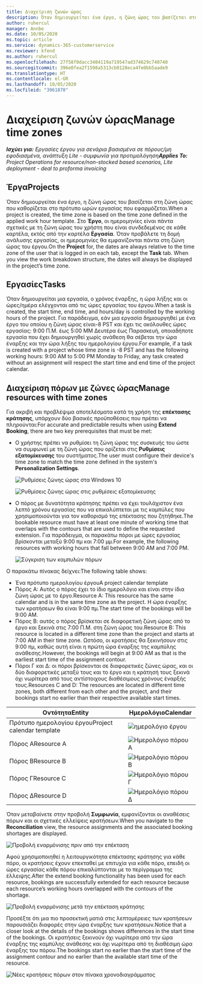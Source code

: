 ```yaml
---
title: Διαχείριση ζωνών ώρας
description: Όταν δημιουργείται ένα έργο, η ζώνη ώρας του βασίζεται στη ζώνη ώρας που καθορίζεται στο πρότυπο ωρών εργασίας που εφαρμόζεται.
author: ruhercul
manager: Annbe
ms.date: 10/05/2020
ms.topic: article
ms.service: dynamics-365-customerservice
ms.reviewer: kfend
ms.author: ruhercul
ms.openlocfilehash: 27f58f0dacc3404119a719547ad374629c740740
ms.sourcegitcommit: 396e0fea2f1598a5313cb0128eca4fe0bb5aade9
ms.translationtype: HT
ms.contentlocale: el-GR
ms.lasthandoff: 10/05/2020
ms.locfileid: "3961870"
---
```

# <a name="manage-time-zones"></a><span data-ttu-id="df582-103">Διαχείριση ζωνών ώρας</span><span class="sxs-lookup"><span data-stu-id="df582-103">Manage time zones</span></span>

<span data-ttu-id="df582-104">_**Ισχύει για:** Εργασίες έργου για σενάρια βασισμένα σε πόρους/μη εφοδιασμένα, ανάπτυξη Lite - συμφωνία για προτιμολόγηση_</span><span class="sxs-lookup"><span data-stu-id="df582-104">_**Applies To:** Project Operations for resource/non-stocked based scenarios, Lite deployment - deal to proforma invoicing_</span></span>


## <a name="projects"></a><span data-ttu-id="df582-105">Έργα</span><span class="sxs-lookup"><span data-stu-id="df582-105">Projects</span></span>

<span data-ttu-id="df582-106">Όταν δημιουργείται ένα έργο, η ζώνη ώρας του βασίζεται στη ζώνη ώρας που καθορίζεται στο πρότυπο ωρών εργασίας που εφαρμόζεται.</span><span class="sxs-lookup"><span data-stu-id="df582-106">When a project is created, the time zone is based on the time zone defined in the applied work hour template.</span></span> <span data-ttu-id="df582-107">Στο **Έργο**, οι ημερομηνίες είναι πάντα σχετικές με τη ζώνη ώρας του χρήστη που είναι συνδεδεμένος σε κάθε καρτέλα, εκτός από την καρτέλα **Εργασία**. Όταν προβάλετε τη δομή ανάλυσης εργασίας, οι ημερομηνίες θα εμφανίζονται πάντα στη ζώνη ώρας του έργου.</span><span class="sxs-lookup"><span data-stu-id="df582-107">On the **Project** for, the dates are always relative to the time zone of the user that is logged in on each tab, except the **Task** tab. When you view the work breakdown structure, the dates will always be displayed in the project’s time zone.</span></span>

## <a name="tasks"></a><span data-ttu-id="df582-108">Εργασίες</span><span class="sxs-lookup"><span data-stu-id="df582-108">Tasks</span></span>

<span data-ttu-id="df582-109">Όταν δημιουργείται μια εργασία, ο χρόνος έναρξης, η ώρα λήξης και οι ώρες/ημέρα ελέγχονται από τις ώρες εργασίας του έργου.</span><span class="sxs-lookup"><span data-stu-id="df582-109">When a task is created, the start time, end time, and hours/day is controlled by the working hours of the project.</span></span> <span data-ttu-id="df582-110">Για παράδειγμα, εάν μια εργασία δημιουργηθεί με ένα έργο του οποίου η ζώνη ώρας είναι-8 PST και έχει τις ακόλουθες ώρες εργασίας: 9:00 Π.Μ. έως 5:00 ΜΜ Δευτέρα έως Παρασκευή, οποιαδήποτε εργασία που έχει δημιουργηθεί χωρίς ανάθεση θα σέβεται την ώρα έναρξης και την ώρα λήξης του ημερολογίου έργου.</span><span class="sxs-lookup"><span data-stu-id="df582-110">For example, if a task is created with a project whose time zone is -8 PST and has the following working hours: 9:00 AM to 5:00 PM Monday to Friday, any task created without an assignment will respect the start time and end time of the project calendar.</span></span>

## <a name="manage-resources-with-time-zones"></a><span data-ttu-id="df582-111">Διαχείριση πόρων με ζώνες ώρας</span><span class="sxs-lookup"><span data-stu-id="df582-111">Manage resources with time zones</span></span>

<span data-ttu-id="df582-112">Για ακριβή και προβλέψιμα αποτελέσματα κατά τη χρήση της **επέκτασης κράτησης**, υπάρχουν δύο βασικές προϋποθέσεις που πρέπει να πληρούνται:</span><span class="sxs-lookup"><span data-stu-id="df582-112">For accurate and predictable results when using **Extend Booking**, there are two key prerequisites that must be met:</span></span>  

- <span data-ttu-id="df582-113">Ο χρήστης πρέπει να ρυθμίσει τη ζώνη ώρας της συσκευής του ώστε να συμφωνεί με τη ζώνη ώρας που ορίζεται στις **Ρυθμίσεις εξατομίκευσης** του συστήματος.</span><span class="sxs-lookup"><span data-stu-id="df582-113">The user must configure their device's time zone to match the time zone defined in the system's **Personalization Settings**.</span></span>
 
  ![Ρυθμίσεις ζώνης ώρας στα Windows 10](media/reconcile-assignments-03.png)

  ![Ρυθμίσεις ζώνης ώρας στις ρυθμίσεις εξατομίκευσης](media/reconcile-assignments-04.png)
 
- <span data-ttu-id="df582-116">Ο πόρος με δυνατότητα κράτησης πρέπει να έχει τουλάχιστον ένα λεπτό χρόνου εργασίας που να επικαλύπτεται με τις καμπύλες που χρησιμοποιούνται για τον καθορισμό της επέκτασης που ζητήθηκε.</span><span class="sxs-lookup"><span data-stu-id="df582-116">The bookable resource must have at least one minute of working time that overlaps with the contours that are used to define the requested extension.</span></span> <span data-ttu-id="df582-117">Για παράδειγμα, οι παρακάτω πόροι με ώρες εργασίας βρίσκονται μεταξύ 9:00 πμ και 7:00 μμ.</span><span class="sxs-lookup"><span data-stu-id="df582-117">For example, the following resources with working hours that fall between 9:00 AM and 7:00 PM.</span></span> 

  ![Σύγκριση των καμπυλών πόρων](media/reconcile-assignments-05.png)

<span data-ttu-id="df582-119">Ο παρακάτω πίνακας δείχνει:</span><span class="sxs-lookup"><span data-stu-id="df582-119">The following table shows:</span></span>

- <span data-ttu-id="df582-120">Ένα πρότυπο ημερολογίου έργου</span><span class="sxs-lookup"><span data-stu-id="df582-120">A project calendar template</span></span>
- <span data-ttu-id="df582-121">Πόρος Α: Αυτός ο πόρος έχει το ίδιο ημερολόγιο και είναι στην ίδια ζώνη ώρας με το έργο.</span><span class="sxs-lookup"><span data-stu-id="df582-121">Resource A: This resource has the same calendar and is in the same time zone as the project.</span></span> <span data-ttu-id="df582-122">Η ώρα έναρξης των κρατήσεων θα είναι 9:00 πμ.</span><span class="sxs-lookup"><span data-stu-id="df582-122">The start time of the bookings will be 9:00 AM.</span></span>
- <span data-ttu-id="df582-123">Πόρος Β: αυτός ο πόρος βρίσκεται σε διαφορετική ζώνη ώρας από το έργο και ξεκινά στις 7:00 Π.Μ. στη ζώνη ώρας του.</span><span class="sxs-lookup"><span data-stu-id="df582-123">Resource B: This resource is located in a different time zone than the project and starts at 7:00 AM in their time zone.</span></span> <span data-ttu-id="df582-124">Ωστόσο, οι κρατήσεις θα ξεκινήσουν στις 9:00 πμ, καθώς αυτή είναι η πρώτη ώρα έναρξης της καμπύλης ανάθεσης.</span><span class="sxs-lookup"><span data-stu-id="df582-124">However, the bookings will begin at 9:00 AM as that is the earliest start time of the assignment contour.</span></span>
- <span data-ttu-id="df582-125">Πόροι Γ και Δ: οι πόροι βρίσκονται σε διαφορετικές ζώνες ώρας, και οι δύο διαφορετικές μεταξύ τους και το έργο και η κράτησή τους ξεκινά όχι νωρίτερα από τους αντίστοιχους διαθέσιμους χρόνους έναρξής τους.</span><span class="sxs-lookup"><span data-stu-id="df582-125">Resources C and D: The resources are located in different time zones, both different from each other and the project, and their bookings start no earlier than their respective available start times.</span></span>

|<span data-ttu-id="df582-126">Οντότητα</span><span class="sxs-lookup"><span data-stu-id="df582-126">Entity</span></span>  |<span data-ttu-id="df582-127">Ημερολόγιο</span><span class="sxs-lookup"><span data-stu-id="df582-127">Calendar</span></span>  |
|-|-|
|<span data-ttu-id="df582-128">Πρότυπο ημερολογίου έργου</span><span class="sxs-lookup"><span data-stu-id="df582-128">Project calendar template</span></span>   | ![ημερολόγιο έργου](media/reconcile-assignments-06.png) |
|<span data-ttu-id="df582-130">Πόρος Α</span><span class="sxs-lookup"><span data-stu-id="df582-130">Resource A</span></span>  | ![Ημερολόγιο πόρου Α](media/reconcile-assignments-06.png) |
|<span data-ttu-id="df582-132">Πόρος Β</span><span class="sxs-lookup"><span data-stu-id="df582-132">Resource B</span></span>  |  ![Ημερολόγιο πόρου Β](media/reconcile-assignments-07.png) |
|<span data-ttu-id="df582-134">Πόρος Γ</span><span class="sxs-lookup"><span data-stu-id="df582-134">Resource C</span></span>  |  ![Ημερολόγιο πόρου Γ](media/reconcile-assignments-08.png) |
|<span data-ttu-id="df582-136">Πόρος Δ</span><span class="sxs-lookup"><span data-stu-id="df582-136">Resource D</span></span>  | ![Ημερολόγιο πόρου Δ](media/reconcile-assignments-09.png)  |
 
<span data-ttu-id="df582-138">Όταν μεταβαίνετε στην προβολή **Συμφωνία**, εμφανίζονται οι αναθέσεις πόρων και οι σχετικές ελλείψεις κρατήσεων.</span><span class="sxs-lookup"><span data-stu-id="df582-138">When you navigate to the **Reconciliation** view, the resource assignments and the associated booking shortages are displayed.</span></span>

![Προβολή εναρμόνισης πριν από την επέκταση](media/reconcile-assignments-10.png)

<span data-ttu-id="df582-140">Αφού χρησιμοποιηθεί η λειτουργικότητα επέκτασης κράτησης για κάθε πόρο, οι κρατήσεις έχουν επεκταθεί με επιτυχία για κάθε πόρο, επειδή οι ώρες εργασίας κάθε πόρου επικαλύπτονται με το περίγραμμα της έλλειψης.</span><span class="sxs-lookup"><span data-stu-id="df582-140">After the extend booking functionality has been used for each resource, bookings are successfully extended for each resource because each resource’s working hours overlapped with the contours of the shortage.</span></span>

![Προβολή εναρμόνισης μετά την επέκταση κράτησης](media/reconcile-assignments-11.png) 

<span data-ttu-id="df582-142">Προσέξτε ότι μια πιο προσεκτική ματιά στις λεπτομέρειες των κρατήσεων παρουσιάζει διαφορές στην ώρα έναρξης των κρατήσεων.</span><span class="sxs-lookup"><span data-stu-id="df582-142">Notice that a closer look at the details of the bookings shows differences in the start time of the bookings.</span></span> <span data-ttu-id="df582-143">Οι κρατήσεις ξεκινούν όχι νωρίτερα από την ώρα έναρξης της καμπύλης ανάθεσης και όχι νωρίτερα από τη διαθέσιμη ώρα έναρξης του πόρου.</span><span class="sxs-lookup"><span data-stu-id="df582-143">The bookings start no earlier than the start time of the assignment contour and no earlier than the available start time of the resource.</span></span>

![Νέες κρατήσεις πόρων στον πίνακα χρονοδιαγράμματος](media/reconcile-assignments-12.png)
